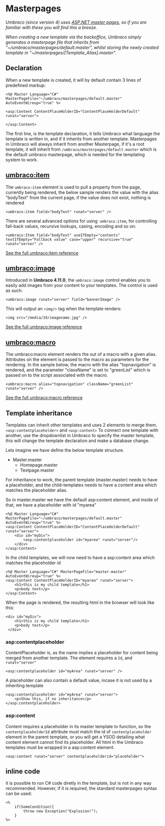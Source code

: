 # Masterpages

_Umbraco (since version 4) uses [ASP.NET master pages](http://www.asp.net/web-forms/tutorials/master-pages), so if you are familiar with these you will find this a breeze._

_When creating a new template via the backoffice, Umbraco simply generates a masterpage file that inherits from
"~/umbraco/masterpages/default.master", whilst storing the newly created template in
"~/masterpages/[Template_Alias].master"._

## Declaration
When a new template is created, it will by default contain 3 lines of predefined markup:

	<%@ Master Language="C#" MasterPageFile="~/umbraco/masterpages/default.master" AutoEventWireup="true" %>

	<asp:Content ContentPlaceHolderID="ContentPlaceHolderDefault" runat="server">

	</asp:Content>

The first line, is the template declaration, it tells Umbraco what language the template is written in, and if it inherits from another template. Masterpages in Umbraco will always inherit from another Masterpage, if it's a root template, it will inherit from
`/umbraco/masterpages/default.master` which is the default umbraco masterpage, which is needed for the templating system to work.


## [umbraco:item](umbracoitem.md)
The `umbraco:item` element is used to pull a property from the page, currently being rendered, the below sample renders the value with the alias "bodyText" from the current page, if the value does not exist, nothing is rendered

	<umbraco:item field="bodyText" runat="server" />

There are several advanced options for using` umbraco:item`, for controlling fall-back values, recursive lookups, casing, encoding and so on:

	<umbraco:Item field="bodyText" useIfEmpty="contents" textIfEmpty="Fallback value" case="upper" recursive="true" runat="server" />


[See the full umbraco:item reference](umbracoitem.md)

## [umbraco:image](umbracoimage.md)
Introduced in **Umbraco 4.11.0**, the `umbraco:image` control enables you to easily add images from your content to your templates. The control is used as such:

	<umbraco:image runat="server" field="bannerImage" />

This will output an `<img/>` tag when the template renders:

	<img src="/media/19/imagename.jpg" />

[See the full umbraco:image reference](umbracoimage.md)

## [umbraco:macro](umbracomacro.md)

The umbraco:macro element renders the out of a macro with a given alias. Attributes on the element is passed to the macro as parameters for the rendering.  In the sample below, the macro with the alias "topnavigation" is rendered, and the parameter "className" is set to "greenList" which is passed on to the script associated with the macro.

	<umbraco:macro alias="topnavigation" className="greenList" runat="server" />

[See the full umbraco:macro reference](umbracomacro.md)    

## Template inheritance
Templates can inherit other templates and uses 2 elements to merge them. `<asp:contentplaceholder>` and `<asp:content>` To connect one template with another, use the dropdownlist in Umbraco to specify the master template, this will change the template declaration and make a database change.

Lets imagine we have define the below template structure.

- Master.master
	- Homepage.master
	- Textpage.master

For inheritance to work, the parent template (master.master) needs to have a placeholder, and the child-templates needs to have a content area which matches the placeholder alias.

So in master.master we have the default asp:content element, and inside of that, we have a placeholder with id "myarea"

	<%@ Master Language="C#" MasterPageFile="~/umbraco/masterpages/default.master" AutoEventWireup="true" %>
	<asp:Content ContentPlaceHolderID="ContentPlaceHolderDefault" runat="server">
	 	<div id="myDiv">
	 		<asp:contentplaceholder id="myarea" runat="server"/>
	 	</div>
	</asp:Content>

In the child templates, we will now need to have a asp:content area which matches the placeholder id

	<%@ Master Language="C#" MasterPageFile="master.master" AutoEventWireup="true" %>
	<asp:Content ContentPlaceHolderID="myarea" runat="server">
	 	<h1>this is my child template</h1>
	 	<p>body text</p>
	</asp:Content>

When the page is rendered, the resulting html in the browser will look like this:

	<div id="myDiv">
	 	<h1>this is my child template</h1>
	 	<p>body text</p>
	 </div>


### asp:contentplaceholder
ContentPlaceholder is, as the name implies a placeholder for content being merged from another template. The element requires a `Id`, and `runat="server"`

	<asp:contentplaceholder id="myArea" runat="server" />

A placeholder can also contain a default value, incase it is not used by a inheriting template

	<asp:contentplaceholder id="myArea" runat="server">
		<p>Show this, if no inheritance</p>
	</asp:contentplaceholder>

### asp:content
Content requires a placeholder in its master template to function, so the `contentplaceholderId` attribute must match the id of `contentplaceholder` element in the parent template, or you will get a YSOD detailing what content element cannot find its placeholder. All html in the Umbraco templates must be wrapped in a asp:content element.

	<asp:content runat="server" contentplaceholderid="placeholder">



## inline code
it is possible to run C# code diretly in the template, but is not in any way recommended. However, if it is required, the standard masterpages syntax can be used:

	<%
		if(SomeCondition){
			throw new Exception("Explosion!");
		}
	%>
